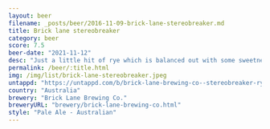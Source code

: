 ```yaml
---
layout: beer
filename: _posts/beer/2016-11-09-brick-lane-stereobreaker.md
title: Brick lane stereobreaker
category: beer
score: 7.5
beer-date: "2021-11-12"
desc: "Just a little hit of rye which is balanced out with some sweetness"
permalink: /beer/:title.html
img: /img/list/brick-lane-stereobreaker.jpeg
untappd: "https://untappd.com/b/brick-lane-brewing-co--stereobreaker-rye-pale-ale/4346944"
country: "Australia"
brewery: "Brick Lane Brewing Co."
breweryURL: "brewery/brick-lane-brewing-co.html"
style: "Pale Ale - Australian"
---
```

